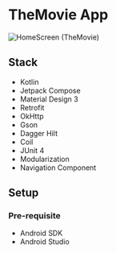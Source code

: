 # TheMovie App
![HomeScreen (TheMovie)](https://github.com/user-attachments/assets/96da98af-c155-4a15-9ede-99f547c95715)

## Stack
- Kotlin
- Jetpack Compose
- Material Design 3
- Retrofit
- OkHttp
- Gson
- Dagger Hilt
- Coil
- JUnit 4
- Modularization
- Navigation Component

## Setup
### Pre-requisite
- Android SDK
- Android Studio
